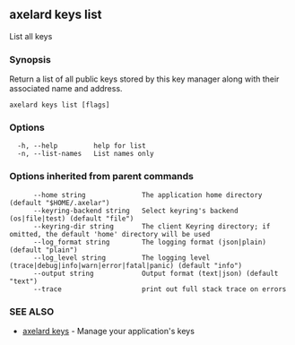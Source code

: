 ## axelard keys list

List all keys

### Synopsis

Return a list of all public keys stored by this key manager
along with their associated name and address.

```
axelard keys list [flags]
```

### Options

```
  -h, --help         help for list
  -n, --list-names   List names only
```

### Options inherited from parent commands

```
      --home string              The application home directory (default "$HOME/.axelar")
      --keyring-backend string   Select keyring's backend (os|file|test) (default "file")
      --keyring-dir string       The client Keyring directory; if omitted, the default 'home' directory will be used
      --log_format string        The logging format (json|plain) (default "plain")
      --log_level string         The logging level (trace|debug|info|warn|error|fatal|panic) (default "info")
      --output string            Output format (text|json) (default "text")
      --trace                    print out full stack trace on errors
```

### SEE ALSO

- [axelard keys](/cli-docs/v0_29_1/axelard_keys) - Manage your application's keys
